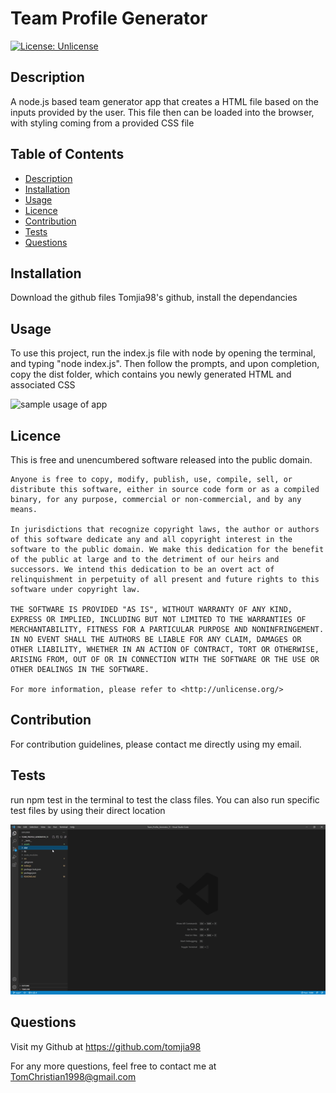 # Team Profile Generator

  [![License: Unlicense](https://img.shields.io/badge/license-Unlicense-blue.svg)](http://unlicense.org/)

  ## Description

  A node.js based team generator app that creates a HTML file based on the inputs provided by the user. This file then can be loaded into the browser, with styling coming from a provided CSS file

  ## Table of Contents

  - [Description](#description)
  - [Installation](#installation)
  - [Usage](#usage)
  - [Licence](#licence)
  - [Contribution](#contribution)
  - [Tests](#tests)
  - [Questions](#questions)

  ## Installation

  Download the github files Tomjia98's github, install the dependancies

  ## Usage

  To use this project, run the index.js file with node by opening the terminal, and typing "node index.js". Then follow the prompts, and upon completion, copy the dist folder, which contains you newly generated HTML and associated CSS

![sample usage of app](./assets/sample.gif)

  ## Licence

  This is free and unencumbered software released into the public domain.

    Anyone is free to copy, modify, publish, use, compile, sell, or
    distribute this software, either in source code form or as a compiled
    binary, for any purpose, commercial or non-commercial, and by any
    means.
    
    In jurisdictions that recognize copyright laws, the author or authors
    of this software dedicate any and all copyright interest in the
    software to the public domain. We make this dedication for the benefit
    of the public at large and to the detriment of our heirs and
    successors. We intend this dedication to be an overt act of
    relinquishment in perpetuity of all present and future rights to this
    software under copyright law.
    
    THE SOFTWARE IS PROVIDED "AS IS", WITHOUT WARRANTY OF ANY KIND,
    EXPRESS OR IMPLIED, INCLUDING BUT NOT LIMITED TO THE WARRANTIES OF
    MERCHANTABILITY, FITNESS FOR A PARTICULAR PURPOSE AND NONINFRINGEMENT.
    IN NO EVENT SHALL THE AUTHORS BE LIABLE FOR ANY CLAIM, DAMAGES OR
    OTHER LIABILITY, WHETHER IN AN ACTION OF CONTRACT, TORT OR OTHERWISE,
    ARISING FROM, OUT OF OR IN CONNECTION WITH THE SOFTWARE OR THE USE OR
    OTHER DEALINGS IN THE SOFTWARE.
    
    For more information, please refer to <http://unlicense.org/>

  ## Contribution

  For contribution guidelines, please contact me directly using my email.

  ## Tests

  run npm test in the terminal to test the class files. You can also run specific test files by using their direct location

  ![tests passing](./assets/test.gif)

  ## Questions

  Visit my Github at
  https://github.com/tomjia98

  For any more questions, feel free to contact me at TomChristian1998@gmail.com
  